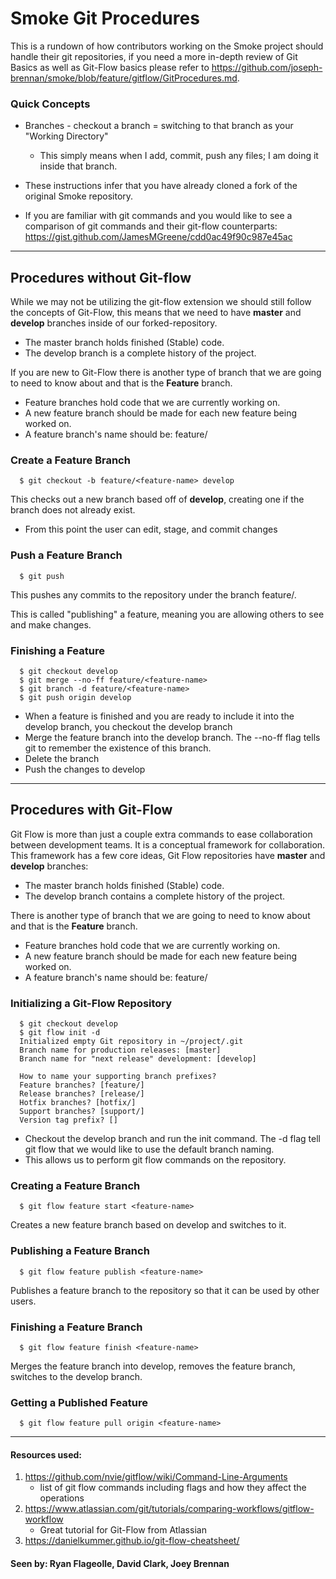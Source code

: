 # Smoke Git Procedures

This is a rundown of how contributors working on the Smoke project should handle their git repositories, if you need a more in-depth review of Git Basics as well as Git-Flow basics please refer to https://github.com/joseph-brennan/smoke/blob/feature/gitflow/GitProcedures.md.

### Quick Concepts

  - Branches - checkout a branch = switching to that branch as your "Working Directory"
    - This simply means when I add, commit, push any files; I am doing it inside that branch.

  - These instructions infer that you have already cloned a fork of the original Smoke repository.

  - If you are familiar with git commands and you would like to see a comparison of git commands and their git-flow counterparts: https://gist.github.com/JamesMGreene/cdd0ac49f90c987e45ac

***
## Procedures without Git-flow

  While we may not be utilizing the git-flow extension we should still follow the concepts of Git-Flow, this means that we need to have **master** and **develop** branches inside of our forked-repository.

  - The master branch holds finished (Stable) code.
  - The develop branch is a complete history of the project.

  If you are new to Git-Flow there is another type of branch that we are going to need to know about and that is the **Feature** branch.

  - Feature branches hold code that we are currently working on.
  - A new feature branch should be made for each new feature being worked on.
  - A feature branch's name should be: feature/<feature-name>

### Create a Feature Branch

  ```shell
    $ git checkout -b feature/<feature-name> develop
  ```
  This checks out a new branch based off of **develop**, creating one if the branch does not already exist.

  - From this point the user can edit, stage, and commit changes

### Push a Feature Branch

  ``` shell
    $ git push
  ```
  This pushes any commits to the repository under the branch feature/<feature-name>.

  This is called "publishing" a feature, meaning you are allowing others to see and make changes.

### Finishing a Feature

  ``` shell
    $ git checkout develop
    $ git merge --no-ff feature/<feature-name>
    $ git branch -d feature/<feature-name>
    $ git push origin develop
  ```
  - When a feature is finished and you are ready to include it into the develop branch, you checkout the develop branch
  - Merge the feature branch into the develop branch.  The --no-ff flag tells git to remember the existence of this branch.
  - Delete the branch
  - Push the changes to develop

***

## Procedures with Git-Flow

Git Flow is more than just a couple extra commands to ease collaboration between development teams. It is a conceptual framework for collaboration.  This framework has a few core ideas, Git Flow repositories have **master** and **develop** branches:

- The master branch holds finished (Stable) code.
- The develop branch contains a complete history of the project.

There is another type of branch that we are going to need to know about and that is the **Feature** branch.

- Feature branches hold code that we are currently working on.
- A new feature branch should be made for each new feature being worked on.
- A feature branch's name should be: feature/<feature-name>

### Initializing a Git-Flow Repository

  ``` shell
    $ git checkout develop
    $ git flow init -d
    Initialized empty Git repository in ~/project/.git
    Branch name for production releases: [master]
    Branch name for "next release" development: [develop]

    How to name your supporting branch prefixes?
    Feature branches? [feature/]
    Release branches? [release/]
    Hotfix branches? [hotfix/]
    Support branches? [support/]
    Version tag prefix? []
  ````
  - Checkout the develop branch and run the init command. The -d flag tell git flow that we would like to use the default branch naming.
  - This allows us to perform git flow commands on the repository.

### Creating a Feature Branch

  ``` shell
    $ git flow feature start <feature-name>
  ```
  Creates a new feature branch based on develop and switches to it.

### Publishing a Feature Branch

  ``` shell
    $ git flow feature publish <feature-name>
  ```
  Publishes a feature branch to the repository so that it can be used by other users.

### Finishing a Feature Branch

  ``` shell
    $ git flow feature finish <feature-name>
  ```
  Merges the feature branch into develop, removes the feature branch, switches to the develop branch.

### Getting a Published Feature

  ``` shell
    $ git flow feature pull origin <feature-name>
  ```

***  
#### Resources used:

  1. https://github.com/nvie/gitflow/wiki/Command-Line-Arguments
        -  list of git flow commands including flags and how they affect the operations
  2. https://www.atlassian.com/git/tutorials/comparing-workflows/gitflow-workflow
        -  Great tutorial for Git-Flow from Atlassian
  3. https://danielkummer.github.io/git-flow-cheatsheet/

#### Seen by: Ryan Flageolle, David Clark, Joey Brennan
